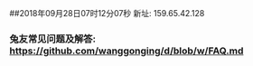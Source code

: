 ##2018年09月28日07时12分07秒 新址: 159.65.42.128
### 兔友常见问题及解答: https://github.com/wanggonging/d/blob/w/FAQ.md
